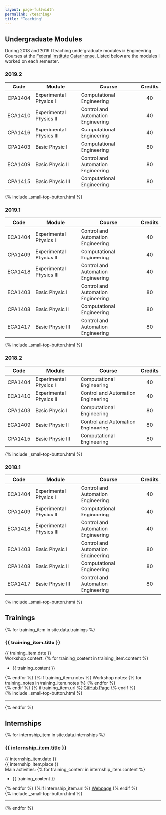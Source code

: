 ```yaml
---
layout: page-fullwidth
permalink: /teaching/
title: "Teaching"
---
```


## Undergraduate Modules
During 2018 and 2019 I teaching undergraduate modules in Engineering Courses at the [Federal Institute Catarinense](https://ifc.edu.br/). Listed below are the modules I worked on each semester.
 
### 2019.2

|  Code   | Module                   | Course                             | Credits |
| :-----: | ------------------------ | ---------------------------------- | :-----: |
| CPA1404 | Experimental Physics I   | Computational Engineering          |   40    |
| ECA1410 | Experimental Physics II  | Control and Automation Engineering |   40    |
| CPA1416 | Experimental Physics III | Computational Engineering          |   40    |
| CPA1403 | Basic Physic I           | Computational Engineering          |   80    |
| ECA1409 | Basic Physic II          | Control and Automation Engineering |   80    |
| CPA1415 | Basic Physic III         | Computational Engineering          |   80    |

{% include _small-top-button.html %}

### 2019.1

|  Code   | Module                   | Course                             | Credits |
| :-----: | ------------------------ | ---------------------------------- | :-----: |
| ECA1404 | Experimental Physics I   | Control and Automation Engineering |   40    |
| CPA1409 | Experimental Physics II  | Computational Engineering          |   40    |
| ECA1418 | Experimental Physics III | Control and Automation Engineering |   40    |
| ECA1403 | Basic Physic I           | Control and Automation Engineering |   80    |
| CPA1408 | Basic Physic II          | Computational Engineering          |   80    |
| ECA1417 | Basic Physic III         | Control and Automation Engineering |   80    |

{% include _small-top-button.html %}

### 2018.2

|  Code   | Module                  | Course                             | Credits |
| :-----: | ----------------------- | ---------------------------------- | :-----: |
| CPA1404 | Experimental Physics I  | Computational Engineering          |   40    |
| ECA1410 | Experimental Physics II | Control and Automation Engineering |   40    |
| CPA1403 | Basic Physic I          | Computational Engineering          |   80    |
| ECA1409 | Basic Physic II         | Control and Automation Engineering |   80    |
| CPA1415 | Basic Physic III        | Computational Engineering          |   80    |

{% include _small-top-button.html %}

### 2018.1

|  Code   | Module                   | Course                             | Credits |
| :-----: | ------------------------ | ---------------------------------- | :-----: |
| ECA1404 | Experimental Physics I   | Control and Automation Engineering |   40    |
| CPA1409 | Experimental Physics II  | Computational Engineering          |   40    |
| ECA1418 | Experimental Physics III | Control and Automation Engineering |   40    |
| ECA1403 | Basic Physic I           | Control and Automation Engineering |   80    |
| CPA1408 | Basic Physic II          | Computational Engineering          |   80    |
| ECA1417 | Basic Physic III         | Control and Automation Engineering |   80    |

{% include _small-top-button.html %}

## Trainings

<div class="teaching-training">
    {% for training_item in site.data.trainings %}
        <h3>{{ training_item.title }}</h3>
        <div class="content">
            <span class="fas fa-calendar-alt r15"> </span>{{ training_item.date }}<br>
            Workshop content:
            {% for training_content in training_item.content %}
                <ul>
                    <li> {{ training_content }} </li>
                </ul>
            {% endfor %}
            {% if training_item.notes %}
            Workshop notes:
                {% for training_notes in training_item.notes %}
                <a href="{{ site.url }}{{ site.baseurl }}{{ training_notes }}"><span class="fas fa-file-alt l15 r15"> </span></a>
                {% endfor %}<br>
            {% endif %}
            {% if training_item.url %}
            <span class="fab fa-github-alt r15"></span><a href="{{ training_item.url }}">GitHub Page</a>
            {% endif %}
        </div>
        {% include _small-top-button.html %}
        <hr>
    {% endfor %}
</div>

## Internships

<div class="teaching-training">
    {% for internship_item in site.data.internships %}
        <h3>{{ internship_item.title }}</h3>
        <div class="content">
            <span class="fas fa-calendar-alt r15"> </span>{{ internship_item.date }}<br>
            <span class="fas fa-map-marker-alt r15"> </span>{{ internship_item.place }}<br>
            Main activities:
            {% for training_content in internship_item.content %}
                <ul>
                    <li> {{ training_content }} </li>
                </ul>
            {% endfor %}
            {% if internship_item.url %}
                <span class="fas fa-globe r15"></span><a href="{{ internship_item.url }}">Webpage</a>
            {% endif %}
        </div>
        {% include _small-top-button.html %}
        <hr>
    {% endfor %}
</div>
<i class=""></i>